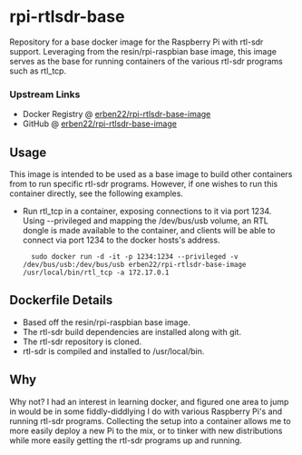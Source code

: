 # rpi-rtlsdr-base

Repository for a base docker image for the Raspberry Pi with rtl-sdr support.  Leveraging from the resin/rpi-raspbian base image, this image serves as the base for running containers of the various rtl-sdr programs such as rtl_tcp.

### Upstream Links

* Docker Registry @ [erben22/rpi-rtlsdr-base-image](https://hub.docker.com/r/erben22/rpi-rtlsdr-base/)
* GitHub @ [erben22/rpi-rtlsdr-base-image](https://github.com/erben22/rpi-rtlsdr-base)

## Usage

This image is intended to be used as a base image to build other containers from to run specific rtl-sdr programs.  However, if one wishes to run this container directly, see the following examples.

* Run rtl_tcp in a container, exposing connections to it via port 1234.  Using --privileged and mapping the /dev/bus/usb volume, an RTL dongle is made available to the container, and clients will be able to connect via port 1234 to the docker hosts's address.

        sudo docker run -d -it -p 1234:1234 --privileged -v /dev/bus/usb:/dev/bus/usb erben22/rpi-rtlsdr-base-image /usr/local/bin/rtl_tcp -a 172.17.0.1

## Dockerfile Details

- Based off the resin/rpi-raspbian base image.
- The rtl-sdr build dependencies are installed along with git.
- The rtl-sdr repository is cloned.
- rtl-sdr is compiled and installed to /usr/local/bin.

## Why

Why not?  I had an interest in learning docker, and figured one area to jump in would be in some fiddly-diddlying I do with various Raspberry Pi's and running rtl-sdr programs.  Collecting the setup into a container allows me to more easily deploy a new Pi to the mix, or to tinker with new distributions while more easily getting the rtl-sdr programs up and running.
